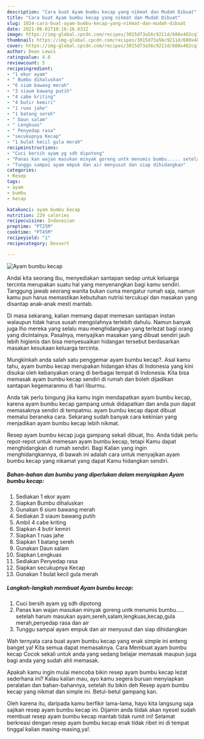 ```yaml
---
description: "Cara buat Ayam bumbu kecap yang nikmat dan Mudah Dibuat"
title: "Cara buat Ayam bumbu kecap yang nikmat dan Mudah Dibuat"
slug: 1024-cara-buat-ayam-bumbu-kecap-yang-nikmat-dan-mudah-dibuat
date: 2021-06-01T10:16:16.631Z
image: https://img-global.cpcdn.com/recipes/3015d73a56c9211d/680x482cq70/ayam-bumbu-kecap-foto-resep-utama.jpg
thumbnail: https://img-global.cpcdn.com/recipes/3015d73a56c9211d/680x482cq70/ayam-bumbu-kecap-foto-resep-utama.jpg
cover: https://img-global.cpcdn.com/recipes/3015d73a56c9211d/680x482cq70/ayam-bumbu-kecap-foto-resep-utama.jpg
author: Dean Lewis
ratingvalue: 4.8
reviewcount: 5
recipeingredient:
- "1 ekor ayam"
- " Bumbu dihaluskan"
- "6 sium bawang merah"
- "3 siaum bawang putih"
- "4 cabe kriting"
- "4 butir kemiri"
- "1 ruas jahe"
- "1 batang sereh"
- " Daun salam"
- " Lengkuas"
- " Penyedap rasa"
- "secukupnya Kecap"
- "1 bulat kecil gula merah"
recipeinstructions:
- "Cuci bersih ayam yg sdh dipotong"
- "Panas kan wajan masukan minyak goreng untk menumis bumbu..... setelah harum masukan ayam,sereh,salam,lengkuas,kecap,gula merah,penyedap rasa dan air"
- "Tunggu sampai ayam empuk dan air menyusut dan siap dihidangkan"
categories:
- Resep
tags:
- ayam
- bumbu
- kecap

katakunci: ayam bumbu kecap 
nutrition: 229 calories
recipecuisine: Indonesian
preptime: "PT25M"
cooktime: "PT45M"
recipeyield: "1"
recipecategory: Dessert

---
```



![Ayam bumbu kecap](https://img-global.cpcdn.com/recipes/3015d73a56c9211d/680x482cq70/ayam-bumbu-kecap-foto-resep-utama.jpg)

Andai kita seorang ibu, menyediakan santapan sedap untuk keluarga tercinta merupakan suatu hal yang menyenangkan bagi kamu sendiri. Tanggung jawab seorang  wanita bukan cuma mengatur rumah saja, namun kamu pun harus memastikan kebutuhan nutrisi tercukupi dan masakan yang disantap anak-anak mesti mantab.

Di masa  sekarang, kalian memang dapat memesan santapan instan walaupun tidak harus susah mengolahnya terlebih dahulu. Namun banyak juga lho mereka yang selalu mau menghidangkan yang terlezat bagi orang yang dicintainya. Pasalnya, menyajikan masakan yang dibuat sendiri jauh lebih higienis dan bisa menyesuaikan hidangan tersebut berdasarkan masakan kesukaan keluarga tercinta. 



Mungkinkah anda salah satu penggemar ayam bumbu kecap?. Asal kamu tahu, ayam bumbu kecap merupakan hidangan khas di Indonesia yang kini disukai oleh kebanyakan orang di berbagai tempat di Indonesia. Kita bisa memasak ayam bumbu kecap sendiri di rumah dan boleh dijadikan santapan kegemaranmu di hari liburmu.

Anda tak perlu bingung jika kamu ingin mendapatkan ayam bumbu kecap, karena ayam bumbu kecap gampang untuk didapatkan dan anda pun dapat memasaknya sendiri di tempatmu. ayam bumbu kecap dapat dibuat memalui beraneka cara. Sekarang sudah banyak cara kekinian yang menjadikan ayam bumbu kecap lebih nikmat.

Resep ayam bumbu kecap juga gampang sekali dibuat, lho. Anda tidak perlu repot-repot untuk memesan ayam bumbu kecap, tetapi Kamu dapat menghidangkan di rumah sendiri. Bagi Kalian yang ingin menghidangkannya, di bawah ini adalah cara untuk menyajikan ayam bumbu kecap yang nikamat yang dapat Kamu hidangkan sendiri.

<!--inarticleads1-->

##### Bahan-bahan dan bumbu yang diperlukan dalam menyiapkan Ayam bumbu kecap:

1. Sediakan 1 ekor ayam
1. Siapkan  Bumbu dihaluskan
1. Gunakan 6 sium bawang merah
1. Sediakan 3 siaum bawang putih
1. Ambil 4 cabe kriting
1. Siapkan 4 butir kemiri
1. Siapkan 1 ruas jahe
1. Siapkan 1 batang sereh
1. Gunakan  Daun salam
1. Siapkan  Lengkuas
1. Sediakan  Penyedap rasa
1. Siapkan secukupnya Kecap
1. Gunakan 1 bulat kecil gula merah




<!--inarticleads2-->

##### Langkah-langkah membuat Ayam bumbu kecap:

1. Cuci bersih ayam yg sdh dipotong
1. Panas kan wajan masukan minyak goreng untk menumis bumbu..... setelah harum masukan ayam,sereh,salam,lengkuas,kecap,gula merah,penyedap rasa dan air
1. Tunggu sampai ayam empuk dan air menyusut dan siap dihidangkan




Wah ternyata cara buat ayam bumbu kecap yang enak simple ini enteng banget ya! Kita semua dapat memasaknya. Cara Membuat ayam bumbu kecap Cocok sekali untuk anda yang sedang belajar memasak maupun juga bagi anda yang sudah ahli memasak.

Apakah kamu ingin mulai mencoba bikin resep ayam bumbu kecap lezat sederhana ini? Kalau kalian mau, ayo kamu segera buruan menyiapkan peralatan dan bahan-bahannya, setelah itu bikin deh Resep ayam bumbu kecap yang nikmat dan simple ini. Betul-betul gampang kan. 

Oleh karena itu, daripada kamu berfikir lama-lama, hayo kita langsung saja sajikan resep ayam bumbu kecap ini. Dijamin anda tiidak akan nyesel sudah membuat resep ayam bumbu kecap mantab tidak rumit ini! Selamat berkreasi dengan resep ayam bumbu kecap enak tidak ribet ini di tempat tinggal kalian masing-masing,ya!.


